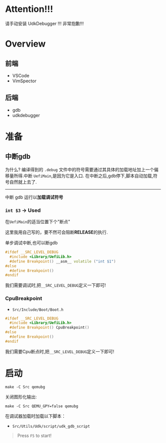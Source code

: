 # Attention!!!

请手动安装 UdkDebugger !!! 非常抱歉!!!

# Overview

## 前端

- VSCode
- VimSpector

## 后端

- gdb
- udkdebugger

# 准备

## 中断gdb

为什么? 编译得到的 `.debug` 文件中的符号需要通过其具体的加载地址加上一个偏移量所得.中断 `UefiMain`,是因为它是入口.
在中断之后,gdb停下,脚本自动加载,符号自然就上去了.

---

中断 gdb 运行以**加载调试符号**

### `int $3` -> Used

在`UefiMain`的适当位置下个"断点"

这里我用自己写的，要不然可会阻断**RELEASE**的执行.

单步调试中断,也可以断gdb

```c++
#ifdef __SRC_LEVEL_DEBUG
  #include <Library/UefiLib.h>
  #define Breakpoint() __asm__ volatile ("int $1")
#else
  #define Breakpoint()
#endif
```

我们需要调试时,把`__SRC_LEVEL_DEBUG`定义一下即可!

### CpuBreakpoint

- `Src/Include/Boot/Boot.h`

```c++
#ifdef __SRC_LEVEL_DEBUG
  #include <Library/UefiLib.h>
  #define Breakpoint() CpuBreakpoint()
#else
  #define Breakpoint()
#endif
```

我们需要Cpu断点时,把`__SRC_LEVEL_DEBUG`定义一下即可!

# 启动

```shell
make -C Src qemubg
```

关闭图形化输出:

```shell
make -C Src QEMU_GPY=false qemubg
```

在调试器加载时加载以下脚本：

* `Src/Utils/Udk/script/udk_gdb_script`

> Press `F5` to start!
